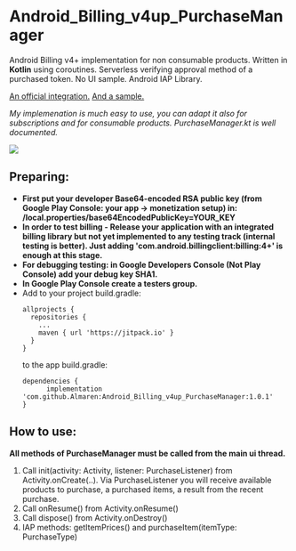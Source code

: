 # Android_Billing_v4up_PurchaseManager
Android Billing v4+ implementation for non consumable products. Written in **Kotlin** using coroutines. Serverless verifying approval method of a purchased token. No UI sample. Android IAP Library.

[An official integration.](https://developer.android.com/google/play/billing/integrate#kotlin)
[And a sample.](https://github.com/android/play-billing-samples/blob/master/TrivialDriveKotlin/app/src/main/java/com/sample/android/trivialdrivesample/billing/BillingDataSource.kt)

*My implemenation is much easy to use, you can adapt it also for subscriptions and for consumable products.*
*PurchaseManager.kt is well documented.*

[![](https://jitpack.io/v/Almaren/Android_Billing_v4up_PurchaseManager.svg)](https://jitpack.io/#Almaren/Android_Billing_v4up_PurchaseManager)

## Preparing:
* **First put your developer Base64-encoded RSA public key (from Google Play Console: your app -> monetization setup) in: /local.properties/base64EncodedPublicKey=YOUR_KEY**
* **In order to test billing - Release your application with an integrated billing library but not yet implemented to any testing track (internal testing is better). Just adding 'com.android.billingclient:billing:4+' is enough at this stage.**
* **For debugging testing: in Google Developers Console (Not Play Console) add your debug key SHA1.**
* **In Google Play Console create a testers group.**
* Add to your project build.gradle:
  ```
  allprojects {
    repositories {
      ...
      maven { url 'https://jitpack.io' }
    }
  }
  ```
  to the app build.gradle:
  ```
  dependencies {
        implementation 'com.github.Almaren:Android_Billing_v4up_PurchaseManager:1.0.1'
  }
  ```

## How to use:
**All methods of PurchaseManager must be called from the main ui thread.**
1. Call init(activity: Activity, listener: PurchaseListener) from Activity.onCreate(..). Via PurchaseListener you will receive available products to purchase, a purchased items, a result from the recent purchase.
2. Call onResume() from Activity.onResume()
3. Call dispose() from Activity.onDestroy()
4. IAP methods: getItemPrices() and purchaseItem(itemType: PurchaseType)
